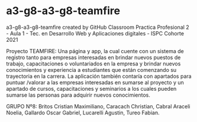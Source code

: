 # a3-g8-a3-g8-teamfire
a3-g8-a3-g8-teamfire created by GitHub Classroom
Practica Profesional 2 - Aula 1 - Tec. en Desarrollo Web y Aplicaciones digitales - ISPC Cohorte 2021

Proyecto TEAMFIRE:
Una página y app, la cual cuente con un sistema de registro tanto para empresas interesadas en brindar nuevos puestos de trabajo, capacitaciones o voluntariados en la empresa y brindar nuevos conocimientos y experiencia a estudiantes que están comenzando su trayectoria en la carrera. La aplicación también contaría con apartados para puntuar /valorar a las empresas interesadas en sumarse al proyecto y un apartado de cursos, capacitaciones y seminarios a los cuales pueden sumarse las personas para adquirir nuevos conocimientos.

GRUPO Nº8:
Britos Cristian Maximiliano, 
Caracach Christian, 
Cabral Araceli Noelia, 
Gallardo Oscar Gabriel, 
Lucarelli Agustin,
Tureo Fabian.
